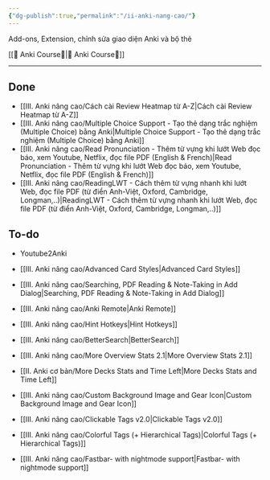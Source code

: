 ```yaml
---
{"dg-publish":true,"permalink":"/ii-anki-nang-cao/"}
---
```


Add-ons, Extension, chỉnh sửa giao diện Anki và bộ thẻ

[[🌟 Anki Course🌟\|🌟 Anki Course🌟]]

___

## Done
- [[III. Anki nâng cao/Cách cài Review Heatmap từ A-Z\|Cách cài Review Heatmap từ A-Z]]
- [[III. Anki nâng cao/Multiple Choice Support - Tạo thẻ dạng trắc nghiệm (Multiple Choice) bằng Anki\|Multiple Choice Support - Tạo thẻ dạng trắc nghiệm (Multiple Choice) bằng Anki]]
- [[III. Anki nâng cao/Read Pronunciation - Thêm từ vựng khi lướt Web đọc báo, xem Youtube, Netflix, đọc file PDF (English & French)\|Read Pronunciation - Thêm từ vựng khi lướt Web đọc báo, xem Youtube, Netflix, đọc file PDF (English & French)]] 
- [[III. Anki nâng cao/ReadingLWT - Cách thêm từ vựng nhanh khi lướt Web, đọc file PDF (từ điển Anh-Việt, Oxford, Cambridge, Longman,..)\|ReadingLWT - Cách thêm từ vựng nhanh khi lướt Web, đọc file PDF (từ điển Anh-Việt, Oxford, Cambridge, Longman,..)]]


## To-do
- Youtube2Anki

- [[III. Anki nâng cao/Advanced Card Styles\|Advanced Card Styles]]
- [[III. Anki nâng cao/Searching, PDF Reading & Note-Taking in Add Dialog\|Searching, PDF Reading & Note-Taking in Add Dialog]]
- [[III. Anki nâng cao/Anki Remote\|Anki Remote]]
- [[III. Anki nâng cao/Hint Hotkeys\|Hint Hotkeys]]
- [[III. Anki nâng cao/BetterSearch\|BetterSearch]]
- [[III. Anki nâng cao/More Overview Stats 2.1\|More Overview Stats 2.1]]
- [[II. Anki cơ bản/More Decks Stats and Time Left\|More Decks Stats and Time Left]]
- [[III. Anki nâng cao/Custom Background Image and Gear Icon\|Custom Background Image and Gear Icon]]
- [[III. Anki nâng cao/Clickable Tags v2.0\|Clickable Tags v2.0]]
- [[III. Anki nâng cao/Colorful Tags (+ Hierarchical Tags)\|Colorful Tags (+ Hierarchical Tags)]]
- [[III. Anki nâng cao/Fastbar- with nightmode support\|Fastbar- with nightmode support]]

